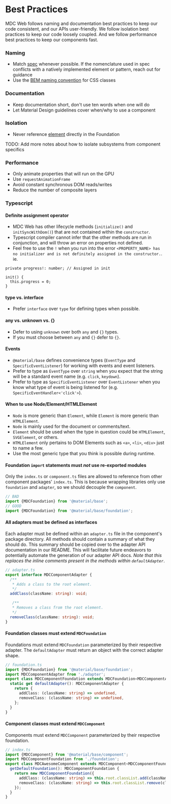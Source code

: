 # Best Practices

MDC Web follows naming and documentation best practices to keep our code
consistent, and our APIs user-friendly. We follow isolation best practices to
keep our code loosely coupled. And we follow performance best practices to keep
our components fast.

### Naming

*  Match [spec](https://material.io/guidelines) whenever possible. If the nomenclature used in spec conflicts with a natively implemented element or pattern, reach out for guidance
*  Use the [BEM naming convention](http://getbem.com/naming/) for CSS classes

### Documentation

* Keep documentation short, don't use ten words when one will do
* Let Material Design guidelines cover when/why to use a component

### Isolation

*  Never reference [element](https://developer.mozilla.org/en-US/docs/Web/API/Element) directly in the Foundation

TODO: Add more notes about how to isolate subsystems from component specifics

### Performance

*  Only animate properties that will run on the GPU
*  Use `requestAnimationFrame`
*  Avoid constant synchronous DOM reads/writes
*  Reduce the number of composite layers

### Typescript

#### Definite assignment operator
* MDC Web has other lifecycle methods (`initialize()` and `initSyncWithDom()`) that are not contained within the `constructor`.
* Typescript compiler cannot infer that the other methods are run in conjunction, and will throw an error on properties not defined.
* Feel free to use the `!` when you run into the error `<PROPERTY_NAME> has no initializer and is not definitely assigned in the constructor.`. ie.

```
private progress!: number; // Assigned in init

init() {
  this.progress = 0;
}
```

#### type vs. interface

* Prefer `interface` over `type` for defining types when possible.

#### any vs. unknown vs. {}

* Defer to using `unknown` over both `any` and `{}` types.
* If you must choose between `any` and `{}` defer to `{}`.

#### Events

* `@material/base` defines convenience types (`EventType` and `SpecificEventListener`) for working with events and event listeners.
* Prefer to type as `EventType` over `string` when you expect that the string will be a standard event name (e.g. `click`, `keydown`).
* Prefer to type as `SpecificEventListener` over `EventListener` when you know what type of event is being listened for (e.g. `SpecificEventHandler<'click'>`).

#### When to use Node/Element/HTMLElement

* `Node` is more generic than `Element`, while `Element` is more generic than `HTMLElement`.
* `Node` is mainly used for the document or comments/text.
* `Element` should be used when the type in question could be `HTMLElement`, `SVGElement`, or others.
* `HTMLElement` only pertains to DOM Elements such as `<a>`, `<li>`, `<div>` just to name a few.
* Use the most generic type that you think is possible during runtime.

#### Foundation `import` statements must _not_ use re-exported modules

Only the `index.ts` or `component.ts` files are allowed to reference from other component packages' `index.ts`.
This is because wrapping libraries only use `foundation` and `adapter`, so we should decouple the `component`.

```ts
// BAD
import {MDCFoundation} from '@material/base';
// GOOD
import {MDCFoundation} from '@material/base/foundation';
```

#### All adapters must be defined as interfaces

Each adapter must be defined within an `adapter.ts` file in the component's package directory.
All methods should contain a summary of what they should do. This summary should be
copied over to the adapter API documentation in our README. This will facilitate future endeavors
to potentially automate the generation of our adapter API docs.
_Note that this replaces the inline comments present in the methods within `defaultAdapter`_.

```ts
// adapter.ts
export interface MDCComponentAdapter {
  /**
   * Adds a class to the root element.
   */
  addClass(className: string): void;

   /**
   * Removes a class from the root element.
   */
  removeClass(className: string): void;
}
```

#### Foundation classes must extend `MDCFoundation`

Foundations must extend `MDCFoundation` parameterized by their respective adapter.
The `defaultAdapter` must return an object with the correct adapter shape.

```ts
// foundation.ts
import {MDCFoundation} from '@material/base/foundation';
import MDCComponentAdapter from './adapter';
export class MDCComponentFoundation extends MDCFoundation<MDCComponentAdapter> {
  static get defaultAdapter(): MDCComponentAdapter {
    return {
      addClass: (className: string) => undefined,
      removeClass: (className: string) => undefined,
    };
  }
}
```

#### Component classes must extend `MDCComponent`

Components must extend `MDCComponent` parameterized by their respective foundation.

```ts
// index.ts
import {MDCComponent} from '@material/base/component';
import MDCComponentFoundation from './foundation';
export class MDCAwesomeComponent extends MDCComponent<MDCComponentFoundation> {
  getDefaultFoundation(): MDCComponentFoundation {
    return new MDCComponentFoundation({
      addClass: (className: string) => this.root.classList.add(className),
      removeClass: (className: string) => this.root.classList.remove(className),
    });
  }
}
```
